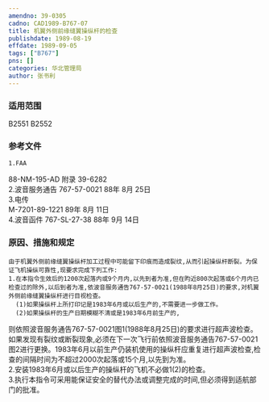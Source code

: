 ```yaml
---
amendno: 39-0305  
cadno: CAD1989-B767-07  
title: 机翼外侧前缘缝翼操纵杆的检查  
publishdate: 1989-08-19  
effdate: 1989-09-05  
tags: ["B767"]  
pns: []  
categories: 华北管理局  
author: 张书利  
---
```

  
### 适用范围  
B2551 B2552  
  
<!--more-->  
### 参考文件  
    1.FAA  
88-NM-195-AD 附录 39-6282  
    2.波音服务通告 767-57-0021 88年 8月 25日  
    3.电传  
M-7201-89-1221 89年 8月 11日  
    4.波音函件 767-SL-27-38 88年 9月 14日  
  
### 原因、措施和规定  
    由于机翼外侧前缘缝翼操纵杆加工过程中可能留下印痕而造成裂纹,从而引起操纵杆断裂。为保证飞机操纵可靠性,现要求完成下列工作:  
    1.在本指令生效后的1200次起落内或9个月内,以先到者为准,但在昀近800次起落或6个月内已检查过的除外,以后到者为准,依波音服务通告767-57-0021(1988年8月25日)的要求,对机翼外侧前缘缝翼操纵杆进行目视检查。  
      (1)如果操纵杆上所打印记是1983年6月或以后生产的,不需要进一步做工作。  
      (2)如果操纵杆的生产日期模糊不清或是1983年6月前生产的,  
  
则依照波音服务通告767-57-0021图1(1988年8月25日)的要求进行超声波检查。如果发现有裂纹或断裂现象,必须在下一次飞行前依照波音服务通告767-57-0021图2进行更换。1983年6月以前生产仍装机使用的操纵杆应重复进行超声波检查,检查的间隔时间为不超过2000次起落或15个月,以先到为准。  
    2.安装1983年6月或以后生产的操纵杆的飞机不必做1(2)的检查。  
    3.执行本指令可采用能保证安全的替代办法或调整完成的时间,但必须得到适航部门的批准。  
